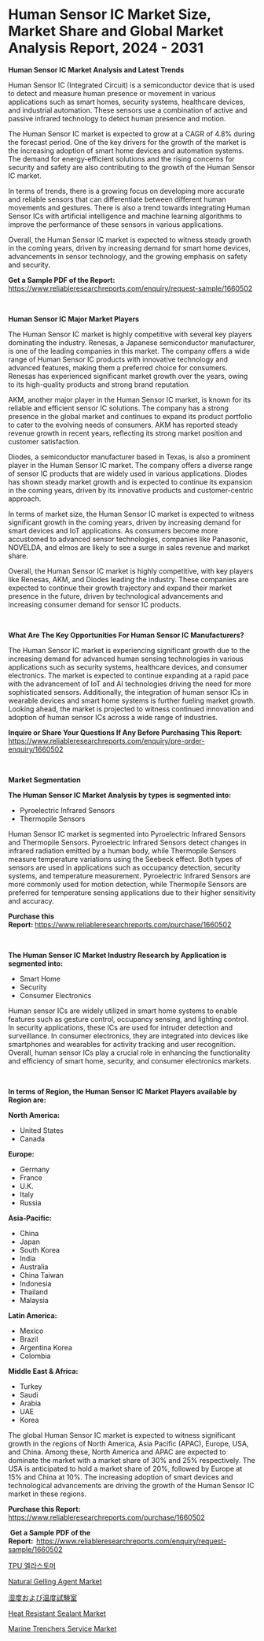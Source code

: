 <p><h1>Human Sensor IC Market Size, Market Share and Global Market Analysis Report, 2024 - 2031</h1></p><p><strong>Human Sensor IC Market Analysis and Latest Trends</strong></p>
<p><p>Human Sensor IC (Integrated Circuit) is a semiconductor device that is used to detect and measure human presence or movement in various applications such as smart homes, security systems, healthcare devices, and industrial automation. These sensors use a combination of active and passive infrared technology to detect human presence and motion.</p><p>The Human Sensor IC market is expected to grow at a CAGR of 4.8% during the forecast period. One of the key drivers for the growth of the market is the increasing adoption of smart home devices and automation systems. The demand for energy-efficient solutions and the rising concerns for security and safety are also contributing to the growth of the Human Sensor IC market.</p><p>In terms of trends, there is a growing focus on developing more accurate and reliable sensors that can differentiate between different human movements and gestures. There is also a trend towards integrating Human Sensor ICs with artificial intelligence and machine learning algorithms to improve the performance of these sensors in various applications.</p><p>Overall, the Human Sensor IC market is expected to witness steady growth in the coming years, driven by increasing demand for smart home devices, advancements in sensor technology, and the growing emphasis on safety and security.</p></p>
<p><strong>Get a Sample PDF of the Report:&nbsp;</strong> <a href="https://www.reliableresearchreports.com/enquiry/request-sample/1660502">https://www.reliableresearchreports.com/enquiry/request-sample/1660502</a></p>
<p>&nbsp;</p>
<p><strong>Human Sensor IC Major Market Players</strong></p>
<p><p>The Human Sensor IC market is highly competitive with several key players dominating the industry. Renesas, a Japanese semiconductor manufacturer, is one of the leading companies in this market. The company offers a wide range of Human Sensor IC products with innovative technology and advanced features, making them a preferred choice for consumers. Renesas has experienced significant market growth over the years, owing to its high-quality products and strong brand reputation.</p><p>AKM, another major player in the Human Sensor IC market, is known for its reliable and efficient sensor IC solutions. The company has a strong presence in the global market and continues to expand its product portfolio to cater to the evolving needs of consumers. AKM has reported steady revenue growth in recent years, reflecting its strong market position and customer satisfaction.</p><p>Diodes, a semiconductor manufacturer based in Texas, is also a prominent player in the Human Sensor IC market. The company offers a diverse range of sensor IC products that are widely used in various applications. Diodes has shown steady market growth and is expected to continue its expansion in the coming years, driven by its innovative products and customer-centric approach.</p><p>In terms of market size, the Human Sensor IC market is expected to witness significant growth in the coming years, driven by increasing demand for smart devices and IoT applications. As consumers become more accustomed to advanced sensor technologies, companies like Panasonic, NOVELDA, and elmos are likely to see a surge in sales revenue and market share.</p><p>Overall, the Human Sensor IC market is highly competitive, with key players like Renesas, AKM, and Diodes leading the industry. These companies are expected to continue their growth trajectory and expand their market presence in the future, driven by technological advancements and increasing consumer demand for sensor IC products.</p></p>
<p>&nbsp;</p>
<p><strong>What Are The Key Opportunities For Human Sensor IC Manufacturers?</strong></p>
<p><p>The Human Sensor IC market is experiencing significant growth due to the increasing demand for advanced human sensing technologies in various applications such as security systems, healthcare devices, and consumer electronics. The market is expected to continue expanding at a rapid pace with the advancement of IoT and AI technologies driving the need for more sophisticated sensors. Additionally, the integration of human sensor ICs in wearable devices and smart home systems is further fueling market growth. Looking ahead, the market is projected to witness continued innovation and adoption of human sensor ICs across a wide range of industries.</p></p>
<p><strong>Inquire or Share Your Questions If Any Before Purchasing This Report:</strong> <a href="https://www.reliableresearchreports.com/enquiry/pre-order-enquiry/1660502">https://www.reliableresearchreports.com/enquiry/pre-order-enquiry/1660502</a></p>
<p>&nbsp;</p>
<p><strong>Market Segmentation</strong></p>
<p><strong>The Human Sensor IC Market Analysis by types is segmented into:</strong></p>
<p><ul><li>Pyroelectric Infrared Sensors</li><li>Thermopile Sensors</li></ul></p>
<p><p>Human Sensor IC market is segmented into Pyroelectric Infrared Sensors and Thermopile Sensors. Pyroelectric Infrared Sensors detect changes in infrared radiation emitted by a human body, while Thermopile Sensors measure temperature variations using the Seebeck effect. Both types of sensors are used in applications such as occupancy detection, security systems, and temperature measurement. Pyroelectric Infrared Sensors are more commonly used for motion detection, while Thermopile Sensors are preferred for temperature sensing applications due to their higher sensitivity and accuracy.</p></p>
<p><strong>Purchase this Report:&nbsp;</strong><a href="https://www.reliableresearchreports.com/purchase/1660502">https://www.reliableresearchreports.com/purchase/1660502</a></p>
<p>&nbsp;</p>
<p><strong>The Human Sensor IC Market Industry Research by Application is segmented into:</strong></p>
<p><ul><li>Smart Home</li><li>Security</li><li>Consumer Electronics</li></ul></p>
<p><p>Human sensor ICs are widely utilized in smart home systems to enable features such as gesture control, occupancy sensing, and lighting control. In security applications, these ICs are used for intruder detection and surveillance. In consumer electronics, they are integrated into devices like smartphones and wearables for activity tracking and user recognition. Overall, human sensor ICs play a crucial role in enhancing the functionality and efficiency of smart home, security, and consumer electronics markets.</p></p>
<p>&nbsp;</p>
<p><strong>In terms of Region, the Human Sensor IC Market Players available by Region are:</strong></p>
<p>
    <p> <strong> North America: </strong>
        <ul>
            <li>United States</li>
            <li>Canada</li>
        </ul>
        </p> 
    <p> <strong> Europe: </strong>
        <ul>
            <li>Germany</li>
            <li>France</li>
            <li>U.K.</li>
            <li>Italy</li>
            <li>Russia</li>
        </ul>
        </p> 
    <p> <strong> Asia-Pacific: </strong>
        <ul>
            <li>China</li>
            <li>Japan</li>
            <li>South Korea</li>
            <li>India</li>
            <li>Australia</li>
            <li>China Taiwan</li>
            <li>Indonesia</li>
            <li>Thailand</li>
            <li>Malaysia</li>
        </ul>
        </p> 
    <p> <strong> Latin America: </strong>
        <ul>
            <li>Mexico</li>
            <li>Brazil</li>
            <li>Argentina Korea</li>
            <li>Colombia</li>
        </ul>
        </p> 
    <p> <strong> Middle East & Africa: </strong>
        <ul>
            <li>Turkey</li>
            <li>Saudi</li>
            <li>Arabia</li>
            <li>UAE</li>
            <li>Korea</li>
        </ul>
    </p>
    </p>
<p><p>The global Human Sensor IC market is expected to witness significant growth in the regions of North America, Asia Pacific (APAC), Europe, USA, and China. Among these, North America and APAC are expected to dominate the market with a market share of 30% and 25% respectively. The USA is anticipated to hold a market share of 20%, followed by Europe at 15% and China at 10%. The increasing adoption of smart devices and technological advancements are driving the growth of the Human Sensor IC market in these regions.</p></p>
<p><strong>Purchase this Report: </strong><a href="https://www.reliableresearchreports.com/purchase/1660502">https://www.reliableresearchreports.com/purchase/1660502</a></p>
<p>&nbsp;<strong>Get a Sample PDF of the Report:&nbsp;&nbsp;</strong><a href="https://www.reliableresearchreports.com/enquiry/request-sample/1660502">https://www.reliableresearchreports.com/enquiry/request-sample/1660502</a></p>
<p><strong></strong></p>
<p><p><a href="https://medium.com/@alphonsoramon0t5yrz6hwr89/tpu-%EC%97%98%EB%9D%BC%EC%8A%A4%ED%86%A0%EB%A8%B8-%EC%8B%9C%EC%9E%A5-%EB%B3%B4%EA%B3%A0%EC%84%9C%EB%8A%94%EC%9D%B4-%EC%8B%9C%EC%9E%A5%EC%9D%98-%EC%B5%9C%EC%8B%A0-%ED%8A%B8%EB%A0%8C%EB%93%9C%EC%99%80-%EC%84%B1%EC%9E%A5-%EA%B8%B0%ED%9A%8C%EB%A5%BC-%EB%93%9C%EB%9F%AC%EB%83%85%EB%8B%88%EB%8B%A4-350610cc2b87">TPU 엘라스토머</a></p><p><a href="https://view.publitas.com/reportprime-1/natural-gelling-agent-market-provides-detailed-segmentation-of-this-market-based-on-type-application-and-region-and-forecast-for-the-period-from-2024-2031/">Natural Gelling Agent Market</a></p><p><a href="https://medium.com/@the_orlando3017/%E6%B9%BF%E5%BA%A6%E3%81%A8%E6%B8%A9%E5%BA%A6%E3%81%AE%E3%83%86%E3%82%B9%E3%83%88%E3%83%81%E3%83%A3%E3%83%B3%E3%83%90%E3%83%BC%E5%B8%82%E5%A0%B4%E3%82%A4%E3%83%B3%E3%82%B5%E3%82%A4%E3%83%88-%E5%B8%82%E5%A0%B4%E5%8B%95%E5%90%91-%E6%88%90%E9%95%B7-2024%E5%B9%B4%E3%81%8B%E3%82%892031%E5%B9%B4%E3%81%BE%E3%81%A7%E3%81%AE%E4%BA%88%E6%B8%AC-43e83fca0acc">湿度および温度試験室</a></p><p><a href="https://view.publitas.com/reportprime-1/decoding-the-heat-resistant-sealant-market-a-deep-dive-into-the-latest-market-trends-market-segmentation-and-competitive-analysis/">Heat Resistant Sealant Market</a></p><p><a href="https://cute-banjo-8ca.notion.site/Marine-Trenchers-Service-Market-Insights-Market-Players-and-Forecast-Till-2031-ffb0b4d94e3e41a389b101400751ce66">Marine Trenchers Service Market</a></p></p>